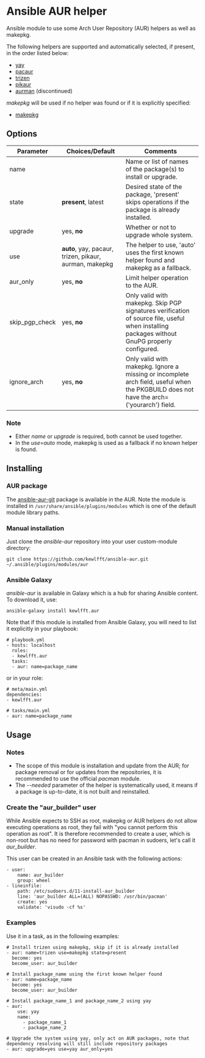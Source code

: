 # Ansible AUR helper
Ansible module to use some Arch User Repository (AUR) helpers as well as makepkg.

The following helpers are supported and automatically selected, if present, in the order listed below:
- [yay](https://github.com/Jguer/yay)
- [pacaur](https://github.com/E5ten/pacaur)
- [trizen](https://github.com/trizen/trizen)
- [pikaur](https://github.com/actionless/pikaur)
- [aurman](https://github.com/polygamma/aurman) (discontinued)

*makepkg* will be used if no helper was found or if it is explicitly specified:
- [makepkg](https://wiki.archlinux.org/index.php/makepkg)

## Options
|Parameter      |Choices/**Default**                                    |Comments|
|---            |---                                                |---|
|name           |                                                   |Name or list of names of the package(s) to install or upgrade.|
|state          |**present**, latest                                    |Desired state of the package, 'present' skips operations if the package is already installed.|
|upgrade        |yes, **no**                                            |Whether or not to upgrade whole system.|
|use            |**auto**, yay, pacaur, trizen, pikaur, aurman, makepkg |The helper to use, 'auto' uses the first known helper found and makepkg as a fallback.|
|aur_only       |yes, **no**                                            |Limit helper operation to the AUR.|
|skip_pgp_check |yes, **no**                                            |Only valid with makepkg. Skip PGP signatures verification of source file, useful when installing packages without GnuPG properly configured.|
|ignore_arch    |yes, **no**                                            |Only valid with makepkg. Ignore a missing or incomplete arch field, useful when the PKGBUILD does not have the arch=('yourarch') field.|

### Note
* Either *name* or *upgrade* is required, both cannot be used together.
* In the *use*=*auto* mode, makepkg is used as a fallback if no known helper is found.

## Installing
### AUR package
The [ansible-aur-git](https://aur.archlinux.org/packages/ansible-aur-git) package is available in the AUR.
Note the module is installed in `/usr/share/ansible/plugins/modules` which is one of the default module library paths.

### Manual installation
Just clone the *ansible-aur* repository into your user custom-module directory:
```
git clone https://github.com/kewlfft/ansible-aur.git ~/.ansible/plugins/modules/aur
```

### Ansible Galaxy
*ansible-aur* is available in Galaxy which is a hub for sharing Ansible content. To download it, use:
```
ansible-galaxy install kewlfft.aur
```

Note that if this module is installed from Ansible Galaxy, you will need to list it explicitly in your playbook:
```
# playbook.yml
- hosts: localhost
  roles:
  - kewlfft.aur
  tasks:
  - aur: name=package_name
```

or in your role:
```
# meta/main.yml
dependencies:
- kewlfft.aur
```

```
# tasks/main.yml
- aur: name=package_name
```

## Usage
### Notes
* The scope of this module is installation and update from the AUR; for package removal or for updates from the repositories, it is recommended to use the official *pacman* module.
* The *--needed* parameter of the helper is systematically used, it means if a package is up-to-date, it is not built and reinstalled.

### Create the "aur_builder" user
While Ansible expects to SSH as root, makepkg or AUR helpers do not allow executing operations as root, they fail with "you cannot perform this operation as root". It is therefore recommended to create a user, which is non-root but has no need for password with pacman in sudoers, let's call it *aur_builder*.

This user can be created in an Ansible task with the following actions:
```
- user:
    name: aur_builder
    group: wheel
- lineinfile:
    path: /etc/sudoers.d/11-install-aur_builder
    line: 'aur_builder ALL=(ALL) NOPASSWD: /usr/bin/pacman'
    create: yes
    validate: 'visudo -cf %s'
```

### Examples
Use it in a task, as in the following examples:
```
# Install trizen using makepkg, skip if it is already installed
- aur: name=trizen use=makepkg state=present
  become: yes
  become_user: aur_builder

# Install package_name using the first known helper found
- aur: name=package_name
  become: yes
  become_user: aur_builder

# Install package_name_1 and package_name_2 using yay
- aur:
    use: yay
    name:
      - package_name_1
      - package_name_2

# Upgrade the system using yay, only act on AUR packages, note that dependency resolving will still include repository packages
- aur: upgrade=yes use=yay aur_only=yes
```
